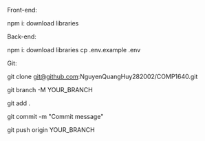 Front-end:

npm i: download libraries

Back-end:

npm i: download libraries
cp .env.example .env

Git:

git clone git@github.com:NguyenQuangHuy282002/COMP1640.git

git branch -M YOUR_BRANCH

git add .

git commit -m "Commit message"

git push origin YOUR_BRANCH
